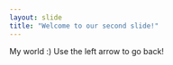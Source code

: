 ```yaml
---
layout: slide
title: "Welcome to our second slide!"
---
```

My world :)
Use the left arrow to go back!